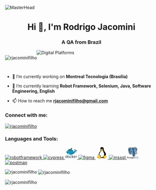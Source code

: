 ![MasterHead](https://www.indiumsoftware.com/wp-content/uploads/2022/08/115-7-Reasons-Why-Software-Testing-is-Important.jpg)
<h1 align="center">Hi 👋, I'm Rodrigo Jacomini</h1>
<h3 align="center">A QA from Brazil</h3>

<img align="right" alt="Digital Platforms" width="400" src="https://media.tenor.com/B_JetO57I3IAAAAM/test-homer-simpson.gif">

<p align="left"> <img src="https://komarev.com/ghpvc/?username=rjacominifilho&label=Profile%20views&color=0e75b6&style=flat" alt="rjacominifilho" /> </p>

<p align="left"> <a href="https://twitter.com/" target="blank"><img src="https://img.shields.io/twitter/follow/?logo=twitter&style=for-the-badge" alt="" /></a> </p>

- 🔭 I’m currently working on **Montreal Tecnologia (Brasília)**

- 🌱 I’m currently learning **Robot Framework, Selenium, Java, Software Engineering, English**

- 📫 How to reach me **rjacominifilho@gmail.com**

<h3 align="left">Connect with me:</h3>
<p align="left">
<a href="https://linkedin.com/in/rjacominifilho" target="blank"><img align="center" src="https://raw.githubusercontent.com/rahuldkjain/github-profile-readme-generator/master/src/images/icons/Social/linked-in-alt.svg" alt="rjacominifilho" height="30" width="40" /></a>
</p>

<h3 align="left">Languages and Tools:</h3>
<p align="left"> <a href="https://www.robotframework.org" target="_blank" rel="noreferrer"> <img src="https://upload.wikimedia.org/wikipedia/commons/e/e4/Robot-framework-logo.png" alt="robotframework" width="40" height="40"/><a href="https://www.cypress.io" target="_blank" rel="noreferrer"> <img src="https://raw.githubusercontent.com/simple-icons/simple-icons/6e46ec1fc23b60c8fd0d2f2ff46db82e16dbd75f/icons/cypress.svg" alt="cypress" width="40" height="40"/> </a> <a href="https://www.docker.com/" target="_blank" rel="noreferrer"> <img src="https://raw.githubusercontent.com/devicons/devicon/master/icons/docker/docker-original-wordmark.svg" alt="docker" width="40" height="40"/> </a> <a href="https://www.figma.com/" target="_blank" rel="noreferrer"> <img src="https://www.vectorlogo.zone/logos/figma/figma-icon.svg" alt="figma" width="40" height="40"/> </a> <a href="https://www.linux.org/" target="_blank" rel="noreferrer"> <img src="https://raw.githubusercontent.com/devicons/devicon/master/icons/linux/linux-original.svg" alt="linux" width="40" height="40"/> </a> <a href="https://www.microsoft.com/en-us/sql-server" target="_blank" rel="noreferrer"> <img src="https://www.svgrepo.com/show/303229/microsoft-sql-server-logo.svg" alt="mssql" width="40" height="40"/> </a> <a href="https://www.postgresql.org" target="_blank" rel="noreferrer"> <img src="https://raw.githubusercontent.com/devicons/devicon/master/icons/postgresql/postgresql-original-wordmark.svg" alt="postgresql" width="40" height="40"/> </a> <a href="https://postman.com" target="_blank" rel="noreferrer"> <img src="https://www.vectorlogo.zone/logos/getpostman/getpostman-icon.svg" alt="postman" width="40" height="40"/> </a> </p>

<p><img align="left" src="https://github-readme-stats.vercel.app/api/top-langs?username=rjacominifilho&show_icons=true&locale=en&layout=compact" alt="rjacominifilho" /></p>

<p>&nbsp;<img align="center" src="https://github-readme-stats.vercel.app/api?username=rjacominifilho&show_icons=true&locale=en" alt="rjacominifilho" /></p>

<p><img align="center" src="https://github-readme-streak-stats.herokuapp.com/?user=rjacominifilho&" alt="rjacominifilho" /></p>
